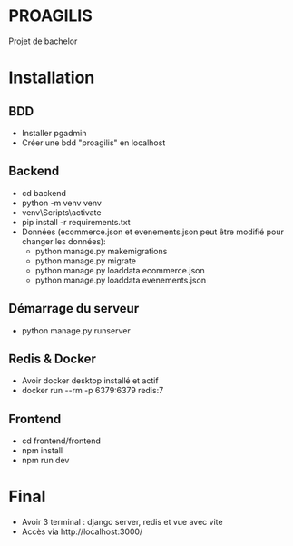 # PROAGILIS
Projet de bachelor

# Installation 
## BDD
- Installer pgadmin
- Créer une bdd "proagilis" en localhost

## Backend
- cd backend
- python -m venv venv
- venv\Scripts\activate
- pip install -r requirements.txt
- Données (ecommerce.json et evenements.json peut être modifié pour changer les données):
  - python manage.py makemigrations
  - python manage.py migrate
  - python manage.py loaddata ecommerce.json
  - python manage.py loaddata evenements.json

## Démarrage du serveur
- python manage.py runserver

## Redis & Docker
- Avoir docker desktop installé et actif
- docker run --rm -p 6379:6379 redis:7

## Frontend
- cd frontend/frontend
- npm install
- npm run dev

# Final
- Avoir 3 terminal : django server, redis et vue avec vite
- Accès via http://localhost:3000/

